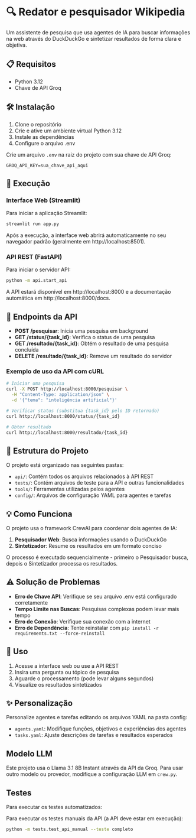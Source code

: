 # 🔍 Redator e pesquisador Wikipedia

Um assistente de pesquisa que usa agentes de IA para buscar informações na web através do DuckDuckGo e sintetizar resultados de forma clara e objetiva.

## 📋 Requisitos
- Python 3.12
- Chave de API Groq

## 🛠️ Instalação
1. Clone o repositório
2. Crie e ative um ambiente virtual Python 3.12
3. Instale as dependências
4. Configure o arquivo .env

Crie um arquivo `.env` na raiz do projeto com sua chave de API Groq:
```
GROQ_API_KEY=sua_chave_api_aqui
```

## 🚀 Execução
### Interface Web (Streamlit)
Para iniciar a aplicação Streamlit:
```bash
streamlit run app.py
```

Após a execução, a interface web abrirá automaticamente no seu navegador padrão (geralmente em http://localhost:8501).

### API REST (FastAPI)
Para iniciar o servidor API:
```bash
python -m api.start_api
```

A API estará disponível em http://localhost:8000 e a documentação automática em http://localhost:8000/docs.

## 📡 Endpoints da API
- **POST /pesquisar**: Inicia uma pesquisa em background
- **GET /status/{task_id}**: Verifica o status de uma pesquisa
- **GET /resultado/{task_id}**: Obtém o resultado de uma pesquisa concluída
- **DELETE /resultado/{task_id}**: Remove um resultado do servidor

### Exemplo de uso da API com cURL
```bash
# Iniciar uma pesquisa
curl -X POST http://localhost:8000/pesquisar \
  -H "Content-Type: application/json" \
  -d '{"tema": "inteligência artificial"}'

# Verificar status (substitua {task_id} pelo ID retornado)
curl http://localhost:8000/status/{task_id}

# Obter resultado
curl http://localhost:8000/resultado/{task_id}
```

## 🧩 Estrutura do Projeto
O projeto está organizado nas seguintes pastas:
- `api/`: Contém todos os arquivos relacionados à API REST
- `tests/`: Contém arquivos de teste para a API e outras funcionalidades
- `tools/`: Ferramentas utilizadas pelos agentes
- `config/`: Arquivos de configuração YAML para agentes e tarefas

## 💡 Como Funciona
O projeto usa o framework CrewAI para coordenar dois agentes de IA:

1. **Pesquisador Web**: Busca informações usando o DuckDuckGo
2. **Sintetizador**: Resume os resultados em um formato conciso

O processo é executado sequencialmente - primeiro o Pesquisador busca, depois o Sintetizador processa os resultados.

## ⚠️ Solução de Problemas
- **Erro de Chave API**: Verifique se seu arquivo .env está configurado corretamente
- **Tempo Limite nas Buscas**: Pesquisas complexas podem levar mais tempo
- **Erro de Conexão**: Verifique sua conexão com a internet
- **Erro de Dependência**: Tente reinstalar com `pip install -r requirements.txt --force-reinstall`

## 📝 Uso
1. Acesse a interface web ou use a API REST
2. Insira uma pergunta ou tópico de pesquisa
3. Aguarde o processamento (pode levar alguns segundos)
4. Visualize os resultados sintetizados

## ✨ Personalização
Personalize agentes e tarefas editando os arquivos YAML na pasta config:
- `agents.yaml`: Modifique funções, objetivos e experiências dos agentes
- `tasks.yaml`: Ajuste descrições de tarefas e resultados esperados

## Modelo LLM
Este projeto usa o Llama 3.1 8B Instant através da API da Groq. Para usar outro modelo ou provedor, modifique a configuração LLM em `crew.py`.

## Testes
Para executar os testes automatizados:

Para executar os testes manuais da API (a API deve estar em execução):
```bash
python -m tests.test_api_manual --teste completo
```
